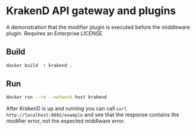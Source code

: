 # KrakenD API gateway and plugins

A demonstration that the modifier plugin is executed before the middleware plugin. Requires an Enterprise LICENSE.

## Build

```bash
docker build -t krakend .
```

## Run

```bash
docker run --rm --network host krakend
```

After KrakenD is up and running you can call `curl http://localhost:8082/example` and see that the response contains the modifier error, not the expected middlware error.
